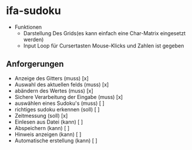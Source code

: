 # ifa-sudoku

* Funktionen
  - Darstellung Des Grids(es kann einfach eine Char-Matrix eingesetzt werden)
  - Input Loop für Cursertasten Mouse-Klicks und Zahlen ist gegeben

## Anforgerungen
* Anzeige des Gitters (muss)              [x]
* Auswahl des aktuellen felds (muss)      [x]
* abändern des Wertes (muss)              [x]
* Sichere Verarbeitung der Eingabe (muss) [x]
* auswählen eines Sudoku's (muss)         [ ]
* richtiges sudoku erkennen (soll)        [ ]
* Zeitmessung (soll)                      [x]
* Einlesen aus Datei (kann)               [ ]
* Abspeichern (kann)                      [ ]
* Hinweis anzeigen (kann)                 [ ]
* Automatische erstellung (kann)          [ ]

